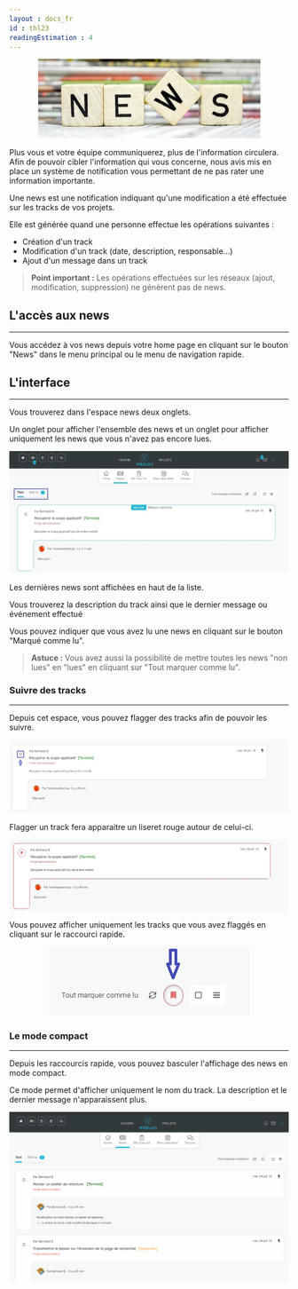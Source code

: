 ```yaml
---
layout : docs_fr
id : thl23
readingEstimation : 4
---
```


<p align="center">
<img src="news.jpg">
</p>

Plus vous et votre équipe communiquerez, plus de l'information circulera. Afin de pouvoir cibler l'information qui vous concerne, nous avis mis en place un système de notification vous permettant de ne pas rater une information importante. 

Une news est une notification indiquant qu'une modification a été effectuée sur les tracks de vos projets. 

Elle est générée quand une personne effectue les opérations suivantes : 
* Création d'un track
* Modification d'un track (date, description, responsable...)
* Ajout d'un message dans un track 

> **Point important :**
> Les opérations effectuées sur les réseaux (ajout, modification, suppression) ne génèrent pas de news. 
> 

## L'accès aux news 
---------------------

Vous accédez à vos news depuis votre home page en cliquant sur le bouton "News" dans le menu principal ou le menu de navigation rapide. 


## L'interface
---------------------

Vous trouverez dans l'espace news deux onglets. 

Un onglet pour afficher l'ensemble des news et un onglet pour afficher uniquement les news que vous n'avez pas encore lues. 


<p align="center">
<img src="newsEspace1.jpg">
</p>


Les dernières news sont affichées en haut de la liste. 

Vous trouverez la description du track ainsi que le dernier message ou événement effectué

Vous pouvez indiquer que vous avez lu une news en cliquant sur le bouton "Marqué comme lu". 


> **Astuce :**
> Vous avez aussi la possibilité de mettre toutes les news "non lues" en "lues" en cliquant sur "Tout marquer comme lu". 
> 

### Suivre des tracks
---------------------

Depuis cet espace, vous pouvez flagger des tracks afin de pouvoir les suivre.

<p align="center">
<img src="iconeFlag.jpg">
</p>

Flagger un track fera apparaitre un liseret rouge autour de celui-ci.

<p align="center">
<img src="liseretRougeTrack.jpg">
</p>


Vous pouvez afficher uniquement les tracks que vous avez flaggés en cliquant sur le raccourci rapide. 

<p align="center">
<img src="raccourciTrackFlagge.jpg">
</p>

### Le mode compact
---------------------

Depuis les raccourcis rapide, vous pouvez basculer l'affichage des news en mode compact. 

Ce mode permet d'afficher uniquement le nom du track. La description et le dernier message n'apparaissent plus. 


<p align="center">
<img src="modeCompact.gif">
</p>
